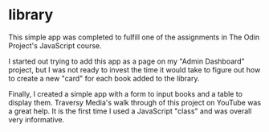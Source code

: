 # library

This simple app was completed to fulfill one of the assignments in The Odin Project's JavaScript course.

I started out trying to add this app as a page on my "Admin Dashboard" project, but I was not ready to invest the time it would take to figure out how to create a new "card" for each book added to the library.

Finally, I created a simple app with a form to input books and a table to display them. Traversy Media's walk through of this project on YouTube was a great help. It is the first time I used a JavaScript "class" and was overall very informative.